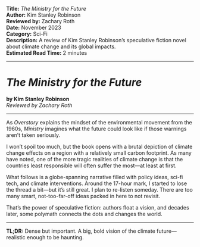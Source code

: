 **Title:** _The Ministry for the Future_  
**Author:** Kim Stanley Robinson  
**Reviewed by:** Zachary Roth  
**Date:** November 2023  
**Category:** Sci-Fi  
**Description:** A review of Kim Stanley Robinson’s speculative fiction novel about climate change and its global impacts.  
**Estimated Read Time:** 2 minutes

---

# _The Ministry for the Future_

**by Kim Stanley Robinson**  
_Reviewed by Zachary Roth_

---

As _Overstory_ explains the mindset of the environmental movement from the 1960s, _Ministry_ imagines what the future could look like if those warnings aren’t taken seriously.

I won’t spoil too much, but the book opens with a brutal depiction of climate change effects on a region with a relatively small carbon footprint. As many have noted, one of the more tragic realities of climate change is that the countries least responsible will often suffer the most—at least at first.

What follows is a globe-spanning narrative filled with policy ideas, sci-fi tech, and climate interventions. Around the 17-hour mark, I started to lose the thread a bit—but it’s still great. I plan to re-listen someday. There are too many smart, not-too-far-off ideas packed in here to not revisit.

That’s the power of speculative fiction: authors float a vision, and decades later, some polymath connects the dots and changes the world.

---

**TL;DR:** Dense but important. A big, bold vision of the climate future—realistic enough to be haunting.
